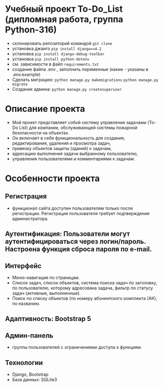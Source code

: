 # Учебный проект To-Do_List (дипломная работа, группа Python-316)
- склонировать репозиторий командой `git clone` 
- установка джанго `pip install django==4.2`
- установка `pip install django-debug-toolbar`
- установка `pip install python-dotenv`
- см. зависимости в файл `requirements.txt` 
- создание файла .env , заполнить переменные (какие - указаны в .env.example)
- Сделать миграцию:
`python manage.py makemigrations` 
`python manage.py migrate` 
- Создание админа:
`python manage.py createsuperuser`

# Описание проекта
- Мой проект представляет собой систему управления задачами (To-Do List) для компании, обслуживающей системы пожарной безопасности на объектах.
- Он включает в себя функциональность для создания, редактирования, удаления и просмотра задач,
- привязку объектов защиты (зданий) к задачам,
- адресацию выполнения задачи выбранному пользователю,
- управления пользователями и комментариями к задачам.

# Особенности проекта
## Регистрация 
- функционал сайта доступен пользователям только после регистрации. Регистрация пользователя требует подтверждения администратора.
## Аутентификация: Пользователи могут аутентифицироваться через логин/пароль. Настроена функция сброса пароля по e-mail.
## Интерфейс 
- Меню-навигация по страницам.
- Список задач, список объектов, система поиска задач по заголовку, по пользователю, которому адресована задача, фильтр по статусу задач (активные, выполненные).
- Поиск по списку объектов (по номеру абонентского комплекта (АК), по названию.
## Адаптивность: Bootstrap 5

## Админ-панель 
- группы пользователей с ограничениями доступа к функциям.

## Технологии
- Django, Bootstrap
- База данных: SQLite3








